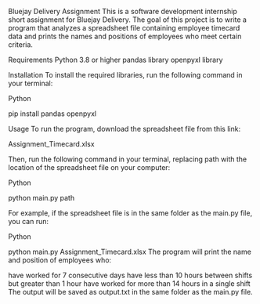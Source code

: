 Bluejay Delivery Assignment
This is a software development internship short assignment for Bluejay Delivery. The goal of this project is to write a program that analyzes a spreadsheet file containing employee timecard data and prints the names and positions of employees who meet certain criteria.

Requirements
Python 3.8 or higher
pandas library
openpyxl library

Installation
To install the required libraries, run the following command in your terminal:

Python

pip install pandas openpyxl

Usage
To run the program, download the spreadsheet file from this link:

Assignment_Timecard.xlsx

Then, run the following command in your terminal, replacing path with the location of the spreadsheet file on your computer:

Python

python main.py path

For example, if the spreadsheet file is in the same folder as the main.py file, you can run:

Python

python main.py Assignment_Timecard.xlsx
The program will print the name and position of employees who:

have worked for 7 consecutive days
have less than 10 hours between shifts but greater than 1 hour
have worked for more than 14 hours in a single shift
The output will be saved as output.txt in the same folder as the main.py file.
